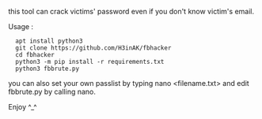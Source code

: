 this tool can crack victims' password even if you don't know victim's email.

Usage :
      
      apt install python3
      git clone https://github.com/H3inAK/fbhacker
      cd fbhacker
      python3 -m pip install -r requirements.txt
      python3 fbbrute.py
      
you can also set your own passlist by typing nano <filename.txt> and edit fbbrute.py by calling nano.

Enjoy ^_^ 

